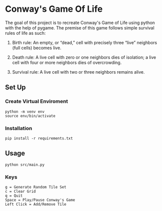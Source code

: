 # Conway's Game Of Life

The goal of this project is to recreate Conway's Game of Life using python with the help of pygame. The premise of this game follows simple survival rules of life as such:

1) Birth rule: An empty, or “dead,” cell with precisely three “live” neighbors (full cells) becomes live.

2) Death rule: A live cell with zero or one neighbors dies of isolation; a live cell with four or more neighbors dies of overcrowding.

3) Survival rule: A live cell with two or three neighbors remains alive.

## Set Up

### Create Virtual Enviroment

```
python -m venv env
source env/bin/activate
```

### Installation

```
pip install -r requirements.txt
```

## Usage

```
python src/main.py
```

### Keys

```
g = Generate Random Tile Set
c = Clear Grid
q = Quit
Space = Play/Pause Conway's Game
Left Click = Add/Remove Tile
```